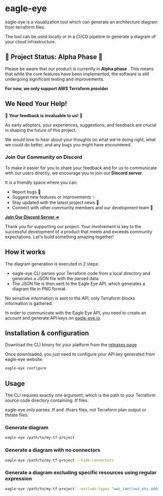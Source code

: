 eagle-eye
=========

eagle-eye is a visualization tool which can generate an architecture diagram from terraform files.
 
The tool can be used locally or in a CI/CD pipeline to generate a diagram of your cloud infrastructure.

## 🚧 Project Status: Alpha Phase 🚧

Please be aware that our product is currently in **Alpha phase** . This means that while the core features have been implemented, 
the software is still undergoing significant testing and improvements.

**For now, we only support AWS Terraform provider**

## We Need Your Help!
🌟 **Your feedback is invaluable to us!** 🌟

As early adopters, your experiences, suggestions, and feedback are crucial in shaping the future of this project.
 
We would love to hear about your thoughts on what we're doing right, what we could do better, and any bugs you might have encountered.

### Join Our Community on Discord
To make it easier for you to share your feedback and for us to communicate with our users directly, we encourage you to join our **Discord server**.

It is a friendly space where you can:
- Report bugs 🐛
- Suggest new features or improvements ✨
- Stay updated with the latest project news 📢
- Connect with other community members and our development team 💬

**[Join Our Discord Server ➜](https://discord.gg/Rn6xgQUZsb)**

Thank you for supporting our project. Your involvement is key to the successful development of a product that meets and exceeds community expectations. Let's build something amazing together!

## How it works

The diagram generation is executed in 2 steps:
* eagle-eye CLI parses your Terraform code from a local directory and generates a JSON file with the parsed data.
* The JSON file is then sent to the Eagle Eye API, which generates a diagram file in PNG format.

No sensitive information is sent to the API, only Terraform blocks information is gathered.
 
In order to communicate with the Eagle Eye API, you need to create an account and generate API keys on [eagle-eye.io](https://eagle-eye.io).

## Installation & configuration

Download the CLI binary for your platform from the [releases page](https://github.com/brainboard/eagle-eye/releases)

Once downloaded, you just need to configure your API key generated from eagle-eye website: 

```bash
eagle-eye configure
```

## Usage 

The CLI requires exactly one argument, which is the path to your Terraform source code directory containiing .tf files.
 
eagle-eye only parses .tf and .tfvars files, not Terraform plan output or tfstate files.


### Generate diagram
```bash
eagle-eye /path/to/my-tf-project
```

### Generate a diagram with no connectors
```bash
eagle-eye /path/to/my-tf-project --hide-connectors
```

### Generate a diagram excluding specific resources using regular expression
```bash
eagle-eye /path/to/my-tf-project --exclude-types "aws_iam*|aws_eks_addon"
```


